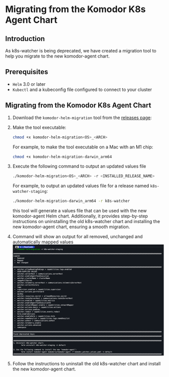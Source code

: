 # Migrating from the Komodor K8s Agent Chart

## Introduction

As k8s-watcher is being deprecated, we have created a migration tool to help you migrate to the new komodor-agent chart.

## Prerequisites
* `Helm` 3.0 or later
* `Kubectl` and a kubeconfig file configured to connect to your cluster

## Migrating from the Komodor K8s Agent Chart

1. Download the `komodor-helm-migration` tool from the [releases page](https://github.com/komodorio/helm-charts/releases/tag/v0.3.0):
2. Make the tool executable:

    ```bash
    chmod +x komodor-helm-migration<OS>_<ARCH>
    ```

    For example, to make the tool executable on a Mac with an M1 chip:

    ```bash
    chmod +x komodor-helm-migration-darwin_arm64
    ```
   
3. Execute the following command to output an updated values file

    ```bash
    ./komodor-helm-migration<OS>_<ARCH> -r <INSTALLED_RELEASE_NAME>
    ```

    For example, to output an updated values file for a release named `k8s-watcher-staging`:

    ```bash
    ./komodor-helm-migration-darwin_arm64 -r k8s-watcher
    ```
   this tool will generate a values file that can be used with the new komodor-agent Helm chart.
   Additionally, it provides step-by-step instructions on uninstalling the old k8s-watcher chart and installing the new komodor-agent chart, ensuring a smooth migration.


3. Command will show an output for all removed, unchanged and automatically mapped values
![migration_command_output](./img/Migration_command_output.png)

4. Follow the instructions to uninstall the old k8s-watcher chart and install the new komodor-agent chart.

